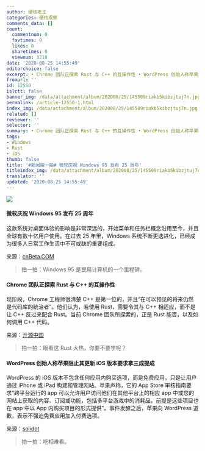 ```yaml
---
author: 硬核老王
categories: 硬核观察
comments_data: []
count:
  commentnum: 0
  favtimes: 0
  likes: 0
  sharetimes: 0
  viewnum: 3218
date: '2020-08-25 14:55:49'
editorchoice: false
excerpt: • Chrome 团队正探索 Rust 与 C++ 的互操作性 • WordPress 创始人称苹果阻止其更新 iOS 版本要求拿三成提成
fromurl: ''
id: 12550
islctt: false
banner_img: /data/attachment/album/202008/25/145509riakb5kibzjtuj7n.jpg
permalink: /article-12550-1.html
index_img: /data/attachment/album/202008/25/145509riakb5kibzjtuj7n.jpg
related: []
reviewer: ''
selector: ''
summary: • Chrome 团队正探索 Rust 与 C++ 的互操作性 • WordPress 创始人称苹果阻止其更新 iOS 版本要求拿三成提成
tags:
- Windows
- Rust
- iOS
thumb: false
title: '#新闻拍一拍# 微软庆祝 Windows 95 发布 25 周年'
titleindex_img: /data/attachment/album/202008/25/145509riakb5kibzjtuj7n.jpg
translator: ''
updated: '2020-08-25 14:55:49'
---
```


![](/data/attachment/album/202008/25/145509riakb5kibzjtuj7n.jpg)


#### 微软庆祝 Windows 95 发布 25 周年


这款系统对桌面体验的影响是非常深远的，开始菜单和任务栏概念沿用至今，并且全球有数十亿用户使用。在过去 25 年里，Windows 系统不断更迭进化，已经成为很多人日常工作生活中不可或缺的重要组成。


来源：[cnBeta.COM](https://www.cnbeta.com/articles/tech/1019859.htm "https://www.cnbeta.com/articles/tech/1019859.htm")



> 
> 拍一拍：Windows 95 是民用计算机的一个里程碑。
> 
> 
> 


#### Chrome 团队正探索 Rust 与 C++ 的互操作性


现阶段，Chrome 工程师很清楚 C++ 是第一位的，并且“在可以预见的将来仍然是代码库的统治者”。他们认为，若使用 Rust，需要令其与 C++ 相适应，而不是让 C++ 反过来配合 Rust。当前 Chrome 团队所探索的，正是 Rust 能否，以及如何调用 C++ 代码。


来源：[开源中国](https://www.oschina.net/news/118148/chrome-rust-and-c-interoperability "https://www.oschina.net/news/118148/chrome-rust-and-c-interoperability")



> 
> 拍一拍：眼看这 Rust 大热，你要不要学呢？
> 
> 
> 


#### WordPress 创始人称苹果阻止其更新 iOS 版本要求拿三成提成


WordPress 的 iOS 版本不包含任何应用内购买选项，而是免费应用，只是让用户通过 iPhone 或 iPad 构建和管理网站。苹果声称，它的 App Store 审核指南要求“跨平台运行的 app 可以允许用户访问他们在其他平台上的相应 app 中或您的网站上获取的内容、订阅或功能，包括多平台游戏中的消耗品，前提是这些项目也在 app 中以 App 内购买项目的形式提供”。事件发酵之后，苹果向 WordPress 道歉，表示不强迫免费应用加入付费选项。


来源：[solidot](https://www.solidot.org/story?sid=65323 "https://www.solidot.org/story?sid=65323")



> 
> 拍一拍：吃相难看。
> 
> 
>